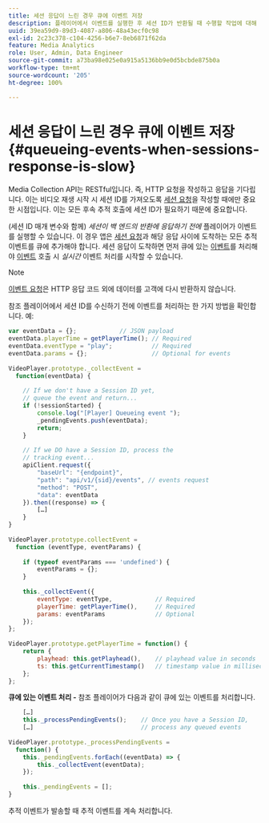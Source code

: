 ```yaml
---
title: 세션 응답이 느린 경우 큐에 이벤트 저장
description: 플레이어에서 이벤트를 실행한 후 세션 ID가 반환될 때 수행할 작업에 대해 알아봅니다.
uuid: 39ea59d9-89d3-4087-a806-48a43ecf0c98
exl-id: 2c23c378-c104-4256-b6e7-8eb6871f62da
feature: Media Analytics
role: User, Admin, Data Engineer
source-git-commit: a73ba98e025e0a915a5136bb9e0d5bcbde875b0a
workflow-type: tm+mt
source-wordcount: '205'
ht-degree: 100%

---
```


# 세션 응답이 느린 경우 큐에 이벤트 저장{#queueing-events-when-sessions-response-is-slow}

Media Collection API는 RESTful입니다. 즉, HTTP 요청을 작성하고 응답을 기다립니다. 이는 비디오 재생 시작 시 세션 ID를 가져오도록 [세션 요청](../mc-api-ref/mc-api-sessions-req.md)을 작성할 때에만 중요한 시점입니다. 이는 모든 후속 추적 호출에 세션 ID가 필요하기 때문에 중요합니다.

(세션 ID 매개 변수와 함께) _세션이 백 엔드의 반환에 응답하기 전에_ 플레이어가 이벤트를 실행할 수 있습니다. 이 경우 앱은 [세션 요청](../mc-api-ref/mc-api-sessions-req.md)과 해당 응답 사이에 도착하는 모든 추적 이벤트를 큐에 추가해야 합니다. 세션 응답이 도착하면 먼저 큐에 있는 [이벤트](../mc-api-ref/mc-api-events-req.md)를 처리해야 [이벤트](../mc-api-ref/mc-api-events-req.md) 호출 시 _실시간_ 이벤트 처리를 시작할 수 있습니다.

>[!NOTE]
>
>[이벤트 요청](../mc-api-ref/mc-api-events-req.md)은 HTTP 응답 코드 외에 데이터를 고객에 다시 반환하지 않습니다.

참조 플레이어에서 세션 ID를 수신하기 전에 이벤트를 처리하는 한 가지 방법을 확인합니다. 예:

```js
var eventData = {};            // JSON payload 
eventData.playerTime = getPlayerTime(); // Required 
eventData.eventType = "play";           // Required 
eventData.params = {};                  // Optional for events 
 
VideoPlayer.prototype._collectEvent =  
  function(eventData) { 
 
    // If we don't have a Session ID yet,  
    // queue the event and return... 
    if (!sessionStarted) { 
        console.log("[Player] Queueing event "); 
        _pendingEvents.push(eventData); 
        return; 
    } 
 
    // If we DO have a Session ID, process the 
    // tracking event...     
    apiClient.request({ 
        "baseUrl": "{endpoint}", 
        "path": "api/v1/{sid}/events", // events request 
        "method": "POST", 
        "data": eventData 
    }).then((response) => {   
        […] 
    } 
} 
 
VideoPlayer.prototype.collectEvent =  
  function (eventType, eventParams) { 
         
    if (typeof eventParams === 'undefined') {   
        eventParams = {}; 
    } 
 
    this._collectEvent({                   
        eventType: eventType,            // Required 
        playerTime: getPlayerTime(),     // Required 
        params: eventParams              // Optional  
    });                                    
}; 
 
VideoPlayer.prototype.getPlayerTime = function() { 
    return { 
        playhead: this.getPlayhead(),    // playhead value in seconds 
        ts: this.getCurrentTimestamp()   // timestamp value in milliseconds 
    }; 
};
```

**큐에 있는 이벤트 처리 -** 참조 플레이어가 다음과 같이 큐에 있는 이벤트를 처리합니다.

```js
    […] 
    this._processPendingEvents();    // Once you have a Session ID, 
    […]                              // process any queued events 
 
VideoPlayer.prototype._processPendingEvents =  
  function() { 
    this._pendingEvents.forEach((eventData) => { 
        this._collectEvent(eventData); 
    }); 
 
    this._pendingEvents = []; 
}
```

추적 이벤트가 발송할 때 추적 이벤트를 계속 처리합니다.
